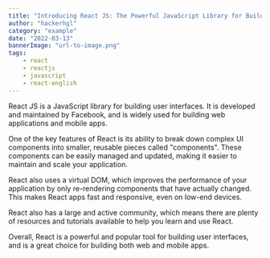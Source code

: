 ```yaml
---
title: "Introducing React JS: The Powerful JavaScript Library for Building User Interfaces"
author: "hackerhgl"
category: "example"
date: "2022-03-13"
bannerImage: "url-to-image.png"
tags:
    - react
    - reactjs
    - javascript
    - react-english
---
```



React JS is a JavaScript library for building user interfaces. It is developed and maintained by Facebook, and is widely used for building web applications and mobile apps.

One of the key features of React is its ability to break down complex UI components into smaller, reusable pieces called "components". These components can be easily managed and updated, making it easier to maintain and scale your application.

React also uses a virtual DOM, which improves the performance of your application by only re-rendering components that have actually changed. This makes React apps fast and responsive, even on low-end devices.

React also has a large and active community, which means there are plenty of resources and tutorials available to help you learn and use React.

Overall, React is a powerful and popular tool for building user interfaces, and is a great choice for building both web and mobile apps.
